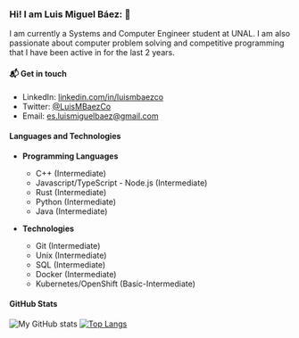 ### Hi! I am Luis Miguel Báez: 👋

I am currently a Systems and Computer Engineer student at UNAL. I am also passionate about computer problem solving and competitive programming that I have been active in for the last 2 years.

#### 📬 Get in touch
- LinkedIn: [linkedin.com/in/luismbaezco](https://www.linkedin.com/in/luismbaezco/)
- Twitter: [@LuisMBaezCo](https://twitter.com/LuisMBaezCo)
- Email: [es.luismiguelbaez@gmail.com](es.luismiguelbaez@gmail.com)

#### Languages and Technologies

* **Programming Languages**
    * C++ (Intermediate)
    * Javascript/TypeScript - Node.js (Intermediate)
    * Rust (Intermediate)
    * Python (Intermediate)
    * Java (Intermediate)

* **Technologies**
    * Git (Intermediate)
    * Unix (Intermediate)
    * SQL (Intermediate)
    * Docker (Intermediate)
    * Kubernetes/OpenShift (Basic-Intermediate)

#### GitHub Stats

![My GitHub stats](https://github-readme-stats.vercel.app/api?username=LuisMBaezCo&theme=tokyonight&show_icons=true)
[![Top Langs](https://github-readme-stats.vercel.app/api/top-langs/?username=LuisMBaezCo&layout=compact&theme=tokyonight)](https://github.com/anuraghazra/github-readme-stats)


<!--
**LuisMBaezCo/LuisMBaezCo** is a ✨ _special_ ✨ repository because its `README.md` (this file) appears on your GitHub profile.

Here are some ideas to get you started:

- 🔭 I’m currently working on ...
- 🌱 I’m currently learning ...
- 👯 I’m looking to collaborate on ...
- 🤔 I’m looking for help with ...
- 💬 Ask me about ...
- 📫 How to reach me: ...
- 😄 Pronouns: ...
- ⚡ Fun fact: ...
-->
